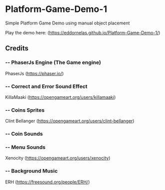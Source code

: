 # Platform-Game-Demo-1
Simple Platform Game Demo using manual object placement

Play the demo here: (https://eddornelas.github.io/Platform-Game-Demo-1/)

## Credits

### -- PhaserJs Engine (The Game engine)
PhaserJs
(https://phaser.io/)

### -- Correct and Error Sound Effect
KillaMaaki
(https://opengameart.org/users/killamaaki)

### -- Coins Sprites
Clint Bellanger
(https://opengameart.org/users/clint-bellanger)

### -- Coin Sounds
### -- Menu Sounds
Xenocity
(https://opengameart.org/users/xenocity)

### -- Background Music
ERH
(https://freesound.org/people/ERH/)